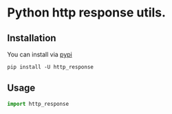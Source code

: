 # Python http response utils.

## Installation

You can install via [pypi](https://pypi.org/project/http_response/)

```console
pip install -U http_response
```

## Usage

```python
import http_response
```
